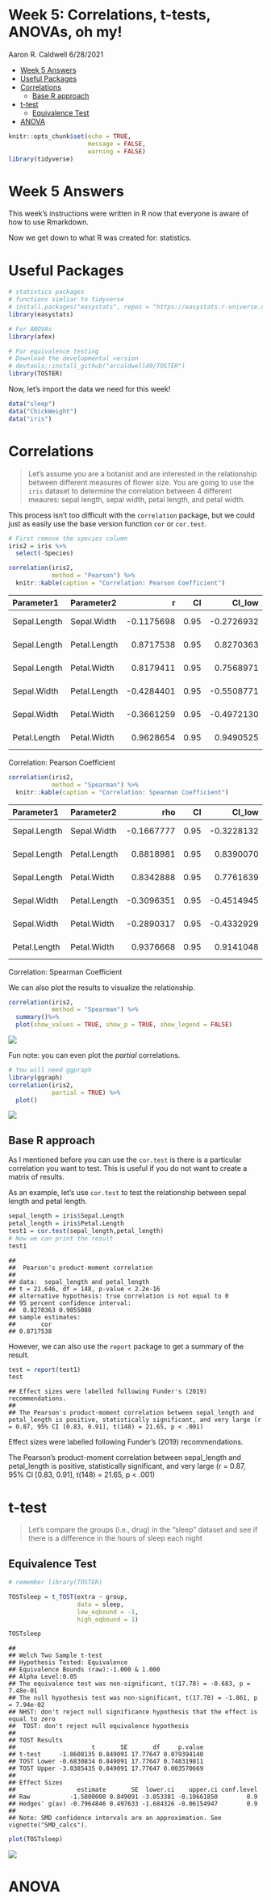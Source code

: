 Week 5: Correlations, t-tests, ANOVAs, oh my!
================
Aaron R. Caldwell
6/28/2021

-   [Week 5 Answers](#week-5-answers)
-   [Useful Packages](#useful-packages)
-   [Correlations](#correlations)
    -   [Base R approach](#base-r-approach)
-   [t-test](#t-test)
    -   [Equivalence Test](#equivalence-test)
-   [ANOVA](#anova)

``` r
knitr::opts_chunk$set(echo = TRUE,
                      message = FALSE,
                      warning = FALSE)
library(tidyverse)
```

# Week 5 Answers

This week’s instructions were written in R now that everyone is aware of
how to use Rmarkdown.

Now we get down to what R was created for: statistics.

# Useful Packages

``` r
# statistics packages
# functions simliar to tidyverse
# install.packages("easystats", repos = "https://easystats.r-universe.dev")
library(easystats)

# For ANOVAs
library(afex)

# For equivalence testing
# Download the developmental version
# devtools::install_github("arcaldwell49/TOSTER")
library(TOSTER)
```

Now, let’s import the data we need for this week!

``` r
data("sleep")
data("ChickWeight")
data("iris")
```

# Correlations

> Let’s assume you are a botanist and are interested in the relationship
> between different measures of flower size. You are going to use the
> `iris` dataset to determine the correlation between 4 different
> meaures: sepal length, sepal width, petal length, and petal width.

This process isn’t too difficult with the `correlation` package, but we
could just as easily use the base version function `cor` or `cor.test`.

``` r
# First remove the species column
iris2 = iris %>%
  select(-Species)

correlation(iris2,
            method = "Pearson") %>%
  knitr::kable(caption = "Correlation: Pearson Coefficient")
```

| Parameter1   | Parameter2   |          r |   CI |    CI\_low |   CI\_high |         t | df\_error |         p | Method              | n\_Obs |
|:-------------|:-------------|-----------:|-----:|-----------:|-----------:|----------:|----------:|----------:|:--------------------|-------:|
| Sepal.Length | Sepal.Width  | -0.1175698 | 0.95 | -0.2726932 |  0.0435116 | -1.440287 |       148 | 0.1518983 | Pearson correlation |    150 |
| Sepal.Length | Petal.Length |  0.8717538 | 0.95 |  0.8270363 |  0.9055080 | 21.646019 |       148 | 0.0000000 | Pearson correlation |    150 |
| Sepal.Length | Petal.Width  |  0.8179411 | 0.95 |  0.7568971 |  0.8648361 | 17.296454 |       148 | 0.0000000 | Pearson correlation |    150 |
| Sepal.Width  | Petal.Length | -0.4284401 | 0.95 | -0.5508771 | -0.2879499 | -5.768449 |       148 | 0.0000001 | Pearson correlation |    150 |
| Sepal.Width  | Petal.Width  | -0.3661259 | 0.95 | -0.4972130 | -0.2186966 | -4.786461 |       148 | 0.0000081 | Pearson correlation |    150 |
| Petal.Length | Petal.Width  |  0.9628654 | 0.95 |  0.9490525 |  0.9729853 | 43.387237 |       148 | 0.0000000 | Pearson correlation |    150 |

Correlation: Pearson Coefficient

``` r
correlation(iris2,
            method = "Spearman") %>%
  knitr::kable(caption = "Correlation: Spearman Coefficient")
```

| Parameter1   | Parameter2   |        rho |   CI |    CI\_low |   CI\_high |         S |         p | Method               | n\_Obs |
|:-------------|:-------------|-----------:|-----:|-----------:|-----------:|----------:|----------:|:---------------------|-------:|
| Sepal.Length | Sepal.Width  | -0.1667777 | 0.95 | -0.3228132 | -0.0019162 | 656283.26 | 0.0413680 | Spearman correlation |    150 |
| Sepal.Length | Petal.Length |  0.8818981 | 0.95 |  0.8390070 |  0.9138974 |  66429.35 | 0.0000000 | Spearman correlation |    150 |
| Sepal.Length | Petal.Width  |  0.8342888 | 0.95 |  0.7761639 |  0.8783537 |  93208.42 | 0.0000000 | Spearman correlation |    150 |
| Sepal.Width  | Petal.Length | -0.3096351 | 0.95 | -0.4514945 | -0.1525085 | 736637.00 | 0.0003462 | Spearman correlation |    150 |
| Sepal.Width  | Petal.Width  | -0.2890317 | 0.95 | -0.4332929 | -0.1303298 | 725048.13 | 0.0006686 | Spearman correlation |    150 |
| Petal.Length | Petal.Width  |  0.9376668 | 0.95 |  0.9141048 |  0.9549177 |  35060.85 | 0.0000000 | Spearman correlation |    150 |

Correlation: Spearman Coefficient

We can also plot the results to visualize the relationship.

``` r
correlation(iris2,
            method = "Spearman") %>%
  summary()%>%
  plot(show_values = TRUE, show_p = TRUE, show_legend = FALSE)
```

![](Answers_files/figure-gfm/unnamed-chunk-5-1.png)<!-- -->

Fun note: you can even plot the *partial* correlations.

``` r
# You will need ggpraph
library(ggraph)
correlation(iris2,
            partial = TRUE) %>%
  plot()
```

![](Answers_files/figure-gfm/unnamed-chunk-6-1.png)<!-- -->

## Base R approach

As I mentioned before you can use the `cor.test` is there is a
particular correlation you want to test. This is useful if you do not
want to create a matrix of results.

As an example, let’s use `cor.test` to test the relationship between
sepal length and petal length.

``` r
sepal_length = iris$Sepal.Length
petal_length = iris$Petal.Length
test1 = cor.test(sepal_length,petal_length)
# Now we can print the result
test1
```

    ## 
    ##  Pearson's product-moment correlation
    ## 
    ## data:  sepal_length and petal_length
    ## t = 21.646, df = 148, p-value < 2.2e-16
    ## alternative hypothesis: true correlation is not equal to 0
    ## 95 percent confidence interval:
    ##  0.8270363 0.9055080
    ## sample estimates:
    ##       cor 
    ## 0.8717538

However, we can also use the `report` package to get a summary of the
result.

``` r
test = report(test1)
test
```

    ## Effect sizes were labelled following Funder's (2019) recommendations.
    ## 
    ## The Pearson's product-moment correlation between sepal_length and petal_length is positive, statistically significant, and very large (r = 0.87, 95% CI [0.83, 0.91], t(148) = 21.65, p < .001)

Effect sizes were labelled following Funder’s (2019) recommendations.

The Pearson’s product-moment correlation between sepal\_length and
petal\_length is positive, statistically significant, and very large (r
= 0.87, 95% CI \[0.83, 0.91\], t(148) = 21.65, p &lt; .001)

# t-test

> Let’s compare the groups (i.e., drug) in the “sleep” dataset and see
> if there is a difference in the hours of sleep each night

## Equivalence Test

``` r
# remember library(TOSTER)

TOSTsleep = t_TOST(extra ~ group,
                   data = sleep,
                   low_eqbound = -1,
                   high_eqbound = 1)

TOSTsleep
```

    ## 
    ## Welch Two Sample t-test
    ## Hypothesis Tested: Equivalence
    ## Equivalence Bounds (raw):-1.000 & 1.000
    ## Alpha Level:0.05
    ## The equivalence test was non-significant, t(17.78) = -0.683, p = 7.48e-01
    ## The null hypothesis test was non-significant, t(17.78) = -1.861, p = 7.94e-02
    ## NHST: don't reject null significance hypothesis that the effect is equal to zero 
    ##  TOST: don't reject null equivalence hypothesis
    ## 
    ## TOST Results 
    ##                     t       SE       df     p.value
    ## t-test     -1.8608135 0.849091 17.77647 0.079394140
    ## TOST Lower -0.6830834 0.849091 17.77647 0.748319811
    ## TOST Upper -3.0385435 0.849091 17.77647 0.003570669
    ## 
    ## Effect Sizes 
    ##                 estimate       SE  lower.ci    upper.ci conf.level
    ## Raw           -1.5800000 0.849091 -3.053381 -0.10661850        0.9
    ## Hedges' g(av) -0.7964846 0.497633 -1.684326 -0.06154947        0.9
    ## 
    ## Note: SMD confidence intervals are an approximation. See vignette("SMD_calcs").

``` r
plot(TOSTsleep)
```

![](Answers_files/figure-gfm/unnamed-chunk-9-1.png)<!-- -->

# ANOVA
